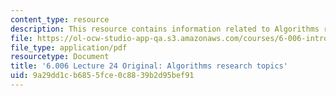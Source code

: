 ```yaml
---
content_type: resource
description: This resource contains information related to Algorithms research topics.
file: https://ol-ocw-studio-app-qa.s3.amazonaws.com/courses/6-006-introduction-to-algorithms-fall-2011/9a29dd1cb6855fce0c8839b2d95bef91_MIT6_006F11_lec24_orig.pdf
file_type: application/pdf
resourcetype: Document
title: '6.006 Lecture 24 Original: Algorithms research topics'
uid: 9a29dd1c-b685-5fce-0c88-39b2d95bef91
---
```

